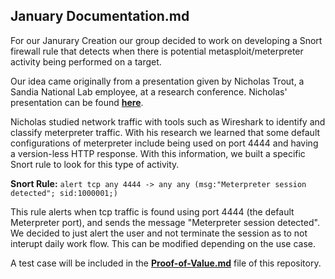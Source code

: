 ## January Documentation.md

For our Janurary Creation our group decided to work on developing a Snort firewall rule that detects when there is potential metasploit/meterpreter activity being performed on a target. 

Our idea came originally from a presentation given by Nicholas Trout, a Sandia National Lab employee, at a research conference. Nicholas' presentation can be found [**here**](https://www.osti.gov/biblio/1806612). 

Nicholas studied network traffic with tools such as Wireshark to identify and classify meterpreter traffic. With his research we learned that some default configurations of meterpreter include being used on port 4444 and having a version-less HTTP response. With this information, we built a specific Snort rule to look for this type of activity.

**Snort Rule:** `alert tcp any 4444 -> any any (msg:"Meterpreter session detected"; sid:1000001;)`

This rule alerts when tcp traffic is found using port 4444 (the default Meterpreter port), and sends the message "Meterpreter session detected". We decided to just alert the user and not terminate the session as to not interupt daily work flow. This can be modified depending on the use case. 

A test case will be included in the [**Proof-of-Value.md**](https://github.com/bigdan9811/byuis565monthlyprojects/blob/main/Jan_Creation_2023/Proof-of-Value.md) file of this repository. 

